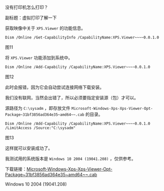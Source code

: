没有打印机怎么打印？

副标题：虚拟打印了解一下







获取映像中关于 `XPS.Viewer` 的功能信息。

```
Dism /Online /Get-CapabilityInfo /CapabilityName:XPS.Viewer~~~~0.0.1.0
```

图11



将 `XPS.Viewer` 功能添加到系统中。

```
Dism /Online /Add-Capability /CapabilityName:XPS.Viewer~~~~0.0.1.0
```

图12



此时会报错，因为它会自动尝试连接网络下载安装。

我们没有联网，当然会出错了，所以必须要指定安装源（包）才可以。

源路径为 `C:\sysadm` ，即存放文件 `Microsoft-Windows-Xps-Xps-Viewer-Opt-Package~31bf3856ad364e35~amd64~~.cab` 的目录。

```
Dism /Online /Add-Capability /CapabilityName:XPS.Viewer~~~~0.0.1.0 /LimitAccess /Source:"C:\sysadm"
```

图13



这样就可以安装成功了。

我测试用的系统版本是 `Windows 10 2004 (19041.208)` ，仅供参考。

下载链接：[Microsoft-Windows-Xps-Xps-Viewer-Opt-Package~31bf3856ad364e35~amd64~~.cab](http://#)





Windows 10 2004 (19041.208)